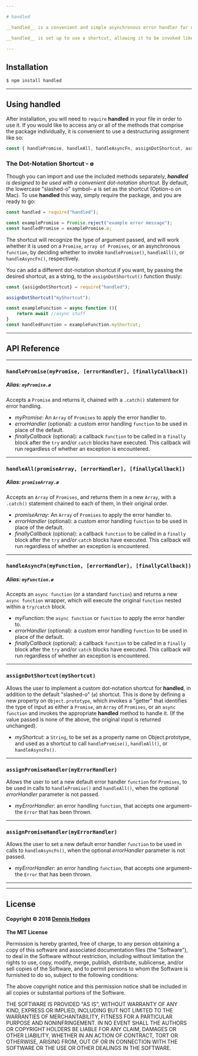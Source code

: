 ```yaml
---

# handled

__handled__ is a convenient and simple asynchronous error handler for node.js. You can pass __handled__ a `Promise`, an `Array` of `Promises`, or an `async function`, and it will return it with basic error handling added. Avoid the dreaded `unhandledPromiseRejectionWarning`!

__handled__ is set up to use a shortcut, allowing it to be invoked like an object property, using dot-notation. This makes it easy to add error handling without the need for further nesting of code.

---
```


## Installation

``` bash
$ npm install handled
```

---

## Using handled

After installation, you will need to `require` __handled__ in your file in order to use it. If you would like to access any or all of the methods that comprise the package individually, it is convenient to use a destructuring assignment like so:

```javascript
const {	handlePromise, handleAll, handleAsyncFn, assignDotShortcut, assignPromiseHandler, assignFnHandler} = require("handled");
```

### The Dot-Notation Shortcut - ø

Though you can import and use the included methods separately, *__handled__ is designed to be used with a convenient dot-notation shortcut*. By default, the lowercase "slashed-o" symbol– `ø`  is set as the shortcut (Option-o on Mac). To use __handled__ this way, simply require the package, and you are ready to go:

```javascript
const handled = require("handled");

const examplePromise = Promise.reject("example error message");
const handledPromise = examplePromise.ø;

```

The shortcut will recognize the type of argument passed, and will work whether it is used on a `Promise`, `array of Promises`, or an asynchronous `function`, by deciding whether to invoke `handlePromise()`, `handleAll()`, or `handleAsyncFn()`, respectively.

You can add a different dot-notation shortcut if you want, by passing the desired shortcut, as a string, to the `assignDotShortcut()` function thusly:

```javascript
const {assignDotShortcut} = require("handled");

assignDotShortcut("myShortcut");

const exampleFunction = async function (){
	return await //async stuff
}
const handledFunction = exampleFunction.myShortcut;
```

---

## API Reference

---

### `handlePromise(myPromise, [errorHandler], [finallyCallback])` 
##### Alias: `myPromise.ø`


Accepts a `Promise` and returns it, chained with a `.catch()` statement for error handling. 

* *myPromise*: An `Array` of `Promises` to apply the error handler to.
* *errorHandler* (optional): a custom error handling `function` to be used in place of the default. 
* *finallyCallback* (optional): a callback `function` to be called in a `finally` block after the `try` and/or `catch` blocks have executed. This callback will run regardless of whether an exception is encountered.

---

### `handleAll(promiseArray, [errorHandler], [finallyCallback])` 
##### Alias:  `promiseArray.ø`

Accepts an `Array` of `Promises`, and returns them in a new `Array`, with a `.catch()` statement chained to each of them, in their original order. 

* *promiseArray*: An `Array` of `Promises` to apply the error handler to.
* *errorHandler* (optional): a custom error handling `function` to be used in place of the default. 
* *finallyCallback* (optional): a callback `function` to be called in a `finally` block after the `try` and/or `catch` blocks have executed. This callback will run regardless of whether an exception is encountered.

---

### `handleAsyncFn(myFunction, [errorHandler], [finallyCallback])` 
##### Alias:  `myFunction.ø`

Accepts an `async function` (or a standard `function`) and returns a new `async function` wrapper, which will execute the original `function` nested within a `try/catch` block.

* *myFunction*: the `async function` or `function` to apply the error handler to.
* *errorHandler* (optional): a custom error handling `function` to be used in place of the default. 
* *finallyCallback* (optional): a callback `function` to be called in a `finally` block after the `try` and/or `catch` blocks have executed. This callback will run regardless of whether an exception is encountered.

---

### `assignDotShortcut(myShortcut)`

Allows the user to implement a custom dot-notation shortcut for __handled__, in addition to the default "slashed-o" (`ø`) shortcut. This is done by defining a new property on `Object.prototype`, which invokes a "getter" that identifies the type of input as either a `Promise`, an `Array` of `Promises`, or an `async function` and invokes the appropriate __handled__ method to handle it. (If the value passed is none of the above, the original input is returned unchanged).

* *myShortcut*: a `String`, to be set as a property name on Object.prototype, and used as a shortcut to call `handlePromise()`, `handleAll()`, or `handleAsyncFn()`.

---

### `assignPromiseHandler(myErrorHandler)`

Allows the user to set a new default error handler `function` for `Promises`, to be used in calls to `handlePromise()` and `handleAll()`, when the optional *errorHandler* parameter is not passed.

* *myErrorHandler*: an error handling `function`, that accepts one argument– the `Error` that has been thrown.

---

### `assignPromiseHandler(myErrorHandler)`

Allows the user to set a new default error handler `function` to be used in calls to `handleAsyncFn()`, when the optional *errorHandler* parameter is not passed.

* *myErrorHandler*: an error handling `function`, that accepts one argument– the `Error` that has been thrown.

---

---

## License

#### Copyright © 2018 [Dennis Hodges](https://github.com/fermentationist) 


__The MIT License__

Permission is hereby granted, free of charge, to any person obtaining a copy
of this software and associated documentation files (the "Software"), to deal
in the Software without restriction, including without limitation the rights
to use, copy, modify, merge, publish, distribute, sublicense, and/or sell
copies of the Software, and to permit persons to whom the Software is
furnished to do so, subject to the following conditions:

The above copyright notice and this permission notice shall be included in
all copies or substantial portions of the Software.

THE SOFTWARE IS PROVIDED "AS IS", WITHOUT WARRANTY OF ANY KIND, EXPRESS OR
IMPLIED, INCLUDING BUT NOT LIMITED TO THE WARRANTIES OF MERCHANTABILITY,
FITNESS FOR A PARTICULAR PURPOSE AND NONINFRINGEMENT. IN NO EVENT SHALL THE
AUTHORS OR COPYRIGHT HOLDERS BE LIABLE FOR ANY CLAIM, DAMAGES OR OTHER
LIABILITY, WHETHER IN AN ACTION OF CONTRACT, TORT OR OTHERWISE, ARISING FROM,
OUT OF OR IN CONNECTION WITH THE SOFTWARE OR THE USE OR OTHER DEALINGS IN
THE SOFTWARE.

